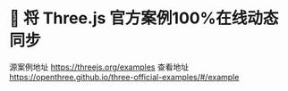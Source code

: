 # 💎 将 Three.js  官方案例100%在线动态同步

源案例地址 https://threejs.org/examples
查看地址 https://openthree.github.io/three-official-examples/#/example
